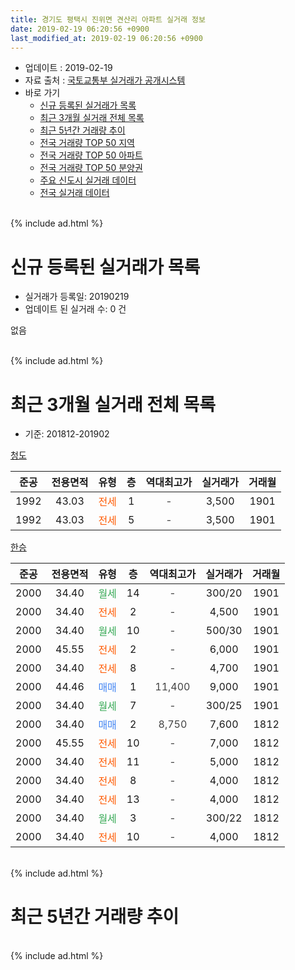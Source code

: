 ```yaml
---
title: 경기도 평택시 진위면 견산리 아파트 실거래 정보
date: 2019-02-19 06:20:56 +0900
last_modified_at: 2019-02-19 06:20:56 +0900
---
```


* 업데이트 : 2019-02-19
* 자료 출처 : [국토교통부 실거래가 공개시스템](http://rt.molit.go.kr)
* 바로 가기
    * [신규 등록된 실거래가 목록](#신규-등록된-실거래가-목록)
    * [최근 3개월 실거래 전체 목록](#최근-3개월-실거래-전체-목록)
    * [최근 5년간 거래량 추이](#최근-5년간-거래량-추이)
    * [전국 거래량 TOP 50 지역](https://inasie.github.io/apt-trade-info/최근-3개월-전국에서-가장-거래가-많이-발생한-지역)
    * [전국 거래량 TOP 50 아파트](https://inasie.github.io/apt-trade-info/최근-3개월-전국에서-가장-거래가-많이-발생한-아파트)
    * [전국 거래량 TOP 50 분양권](https://inasie.github.io/apt-trade-info/최근-3개월-전국에서-가장-거래가-많이-발생한-분양권)
    * [주요 신도시 실거래 데이터](https://inasie.github.io/apt-trade-info/주요-신도시)
    * [전국 실거래 데이터](https://inasie.github.io/apt-trade-info/전국)
<br>
{% include ad.html %}
<br>

# 신규 등록된 실거래가 목록
* 실거래가 등록일: 20190219
* 업데이트 된 실거래 수: 0 건

없음

<br>
{% include ad.html %}
<br>

# 최근 3개월 실거래 전체 목록
* 기준: 201812-201902


[청도](https://search.naver.com/search.naver?query=%EA%B2%BD%EA%B8%B0%EB%8F%84+%ED%8F%89%ED%83%9D%EC%8B%9C+%EC%A7%84%EC%9C%84%EB%A9%B4+%EA%B2%AC%EC%82%B0%EB%A6%AC+%EC%B2%AD%EB%8F%84)

|준공|전용면적|유형|층|역대최고가|실거래가|거래월|
|:---:|:---:|:---:|:---:|:---:|:---:|:---:|
|1992|43.03|<span style="color:#ff5a00">전세</span>|1|<span style="color:#444444">-</span>|3,500|1901|
|1992|43.03|<span style="color:#ff5a00">전세</span>|5|<span style="color:#444444">-</span>|3,500|1901|

[한승](https://search.naver.com/search.naver?query=%EA%B2%BD%EA%B8%B0%EB%8F%84+%ED%8F%89%ED%83%9D%EC%8B%9C+%EC%A7%84%EC%9C%84%EB%A9%B4+%EA%B2%AC%EC%82%B0%EB%A6%AC+%ED%95%9C%EC%8A%B9)

|준공|전용면적|유형|층|역대최고가|실거래가|거래월|
|:---:|:---:|:---:|:---:|:---:|:---:|:---:|
|2000|34.40|<span style="color:#34a853">월세</span>|14|<span style="color:#444444">-</span>|300/20|1901|
|2000|34.40|<span style="color:#ff5a00">전세</span>|2|<span style="color:#444444">-</span>|4,500|1901|
|2000|34.40|<span style="color:#34a853">월세</span>|10|<span style="color:#444444">-</span>|500/30|1901|
|2000|45.55|<span style="color:#ff5a00">전세</span>|2|<span style="color:#444444">-</span>|6,000|1901|
|2000|34.40|<span style="color:#ff5a00">전세</span>|8|<span style="color:#444444">-</span>|4,700|1901|
|2000|44.46|<span style="color:#4285f3">매매</span>|1|<span style="color:#444444">11,400</span>|9,000|1901|
|2000|34.40|<span style="color:#34a853">월세</span>|7|<span style="color:#444444">-</span>|300/25|1901|
|2000|34.40|<span style="color:#4285f3">매매</span>|2|<span style="color:#444444">8,750</span>|7,600|1812|
|2000|45.55|<span style="color:#ff5a00">전세</span>|10|<span style="color:#444444">-</span>|7,000|1812|
|2000|34.40|<span style="color:#ff5a00">전세</span>|11|<span style="color:#444444">-</span>|5,000|1812|
|2000|34.40|<span style="color:#ff5a00">전세</span>|8|<span style="color:#444444">-</span>|4,000|1812|
|2000|34.40|<span style="color:#ff5a00">전세</span>|13|<span style="color:#444444">-</span>|4,000|1812|
|2000|34.40|<span style="color:#34a853">월세</span>|3|<span style="color:#444444">-</span>|300/22|1812|
|2000|34.40|<span style="color:#ff5a00">전세</span>|10|<span style="color:#444444">-</span>|4,000|1812|


<br>
{% include ad.html %}
<br>

# 최근 5년간 거래량 추이


<div style="width:100%;">
    <canvas id="deal_progress" height="200"></canvas>
</div>

<script>
new Chart(document.getElementById("deal_progress"), {
    type: 'line',
    data: {
        labels: ['201402','201403','201404','201405','201406','201407','201408','201409','201410','201411','201412','201501','201502','201503','201504','201505','201506','201507','201508','201509','201510','201511','201512','201601','201602','201603','201604','201605','201606','201607','201608','201609','201610','201611','201612','201701','201702','201703','201704','201705','201706','201707','201708','201709','201710','201711','201712','201801','201802','201803','201804','201805','201806','201807','201808','201809','201810','201811','201812','201901','201902'],
        datasets: [{
            label: '매매',
            pointRadius: 1,
            data: [2, 9, 6, 7, 7, 7, 9, 9, 15, 6, 9, 10, 14, 20, 9, 10, 6, 8, 4, 8, 14, 8, 4, 5, 7, 13, 10, 12, 7, 14, 10, 5, 6, 6, 4, 2, 3, 11, 6, 7, 11, 5, 13, 8, 7, 2, 3, 2, 3, 5, 3, 4, 4, 3, 4, 4, 4, 1, 1, 1, 0],
            borderColor: "rgba(255, 201, 14, 1)",
            backgroundColor: "rgba(255, 201, 14, 0.5)",
            fill: false,
            lineTension: 0
        },{
            label: '전월세',
            pointRadius: 1,
            data: [13, 16, 10, 9, 4, 12, 7, 11, 11, 8, 5, 7, 11, 5, 9, 5, 10, 9, 13, 5, 10, 7, 6, 8, 9, 12, 3, 4, 7, 6, 6, 7, 7, 9, 4, 8, 6, 6, 3, 2, 4, 5, 4, 9, 5, 2, 8, 9, 3, 8, 7, 2, 3, 9, 2, 1, 3, 3, 6, 8, 0],
            borderColor: "rgba(0, 141, 185, 1)",
            backgroundColor: "rgba(0, 141, 185, 0.5)",
            fill: false,
            lineTension: 0
        }
        ]
    },
    options: {
        responsive: true,
        title: {
            display: false
        },
        tooltips: {
            mode: 'index',
            intersect: false
        },
        hover: {
            mode: 'nearest',
            intersect: true
        },
        scales: {
            xAxes: [{
                display: true,
                scaleLabel: {
                    display: true,
                    labelString: '년/월'
                }
            }],
            yAxes: [{
                display: true,
                ticks: {
                    suggestedMin: 0,
                },
                scaleLabel: {
                    display: true,
                    labelString: '실거래 수'
                }
            }]
        }
    }
});

</script>


<br>
{% include ad.html %}
<br>

